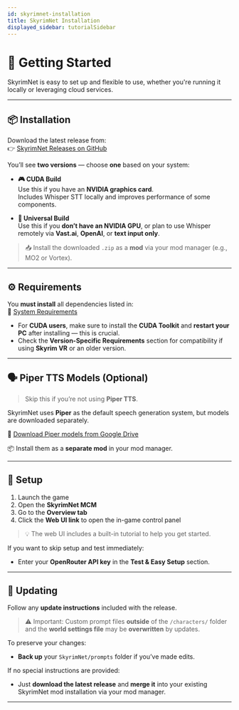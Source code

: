 ```yaml
---
id: skyrimnet-installation
title: SkyrimNet Installation
displayed_sidebar: tutorialSidebar
---
```


# 🚀 Getting Started

SkyrimNet is easy to set up and flexible to use, whether you're running it locally or leveraging cloud services.

---

## 📦 Installation

Download the latest release from:  
👉 [SkyrimNet Releases on GitHub](https://github.com/MinLL/SkyrimNet-GamePlugin/releases)

You’ll see **two versions** — choose **one** based on your system:

- **🎮 CUDA Build**  
  Use this if you have an **NVIDIA graphics card**.  
  Includes Whisper STT locally and improves performance of some components.

- **🧩 Universal Build**  
  Use this if you **don’t have an NVIDIA GPU**, or plan to use Whisper remotely via **Vast.ai**, **OpenAI**, or **text input only**.

> 📥 Install the downloaded `.zip` as a **mod** via your mod manager (e.g., MO2 or Vortex).

---

## ⚙️ Requirements

You **must install** all dependencies listed in:  
🔗 [System Requirements](https://github.com/MinLL/SkyrimNet-GamePlugin?tab=readme-ov-file#-system-requirements)

- For **CUDA users**, make sure to install the **CUDA Toolkit** and **restart your PC** after installing — this is crucial.  
- Check the **Version-Specific Requirements** section for compatibility if using **Skyrim VR** or an older version.

---

## 🗣️ Piper TTS Models (Optional)

> Skip this if you’re not using **Piper TTS**.

SkyrimNet uses **Piper** as the default speech generation system, but models are downloaded separately.

🔗 [Download Piper models from Google Drive](https://drive.google.com/file/d/1zmBJCLlaGWKBW8Z87rw2MiaNE-8cdSlv/view)

📦 Install them as a **separate mod** in your mod manager.

---

## 🧪 Setup

1. Launch the game
2. Open the **SkyrimNet MCM**
3. Go to the **Overview tab**
4. Click the **Web UI link** to open the in-game control panel

> 💡 The web UI includes a built-in tutorial to help you get started.

If you want to skip setup and test immediately:
- Enter your **OpenRouter API key** in the **Test & Easy Setup** section.

---

## 🔄 Updating

Follow any **update instructions** included with the release.

> ⚠️ Important: Custom prompt files **outside** of the `/characters/` folder and the **world settings file** may be **overwritten** by updates.

To preserve your changes:
- **Back up** your `SkyrimNet/prompts` folder if you’ve made edits.

If no special instructions are provided:
- Just **download the latest release** and **merge it** into your existing SkyrimNet mod installation via your mod manager.

---




